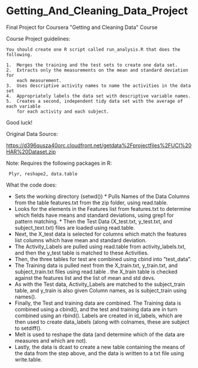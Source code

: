 Getting_And_Cleaning_Data_Project
=================================

Final Project for Coursera "Getting and Cleaning Data" Course

Course Project guidelines:

    You should create one R script called run_analysis.R that does the following. 

    1.  Merges the training and the test sets to create one data set.
    2.  Extracts only the measurements on the mean and standard deviation for 
        each measurement. 
    3.  Uses descriptive activity names to name the activities in the data set
    4.  Appropriately labels the data set with descriptive variable names. 
    5.  Creates a second, independent tidy data set with the average of each variable
        for each activity and each subject. 

Good luck!

Original Data Source:

https://d396qusza40orc.cloudfront.net/getdata%2Fprojectfiles%2FUCI%20HAR%20Dataset.zip 


Note: Requires the following packages in R:

     Plyr, reshape2, data.table

 What the code does:
 
  * Sets the working directory (setwd())   * Pulls Names of the Data Columns from the table features.txt from the zip           folder, using read.table.
  * Looks for the elements in the Features list from features.txt to determine which
      fields have means and standard deviations, using grep1 for pattern matching.   * Then the Test Data (X_test.txt,          y_test.txt, and subject_text.txt) files are loaded using read.table.
  * Next, the X_test data is selected for columns which match the features list columns which have 
      mean and standard deviation.
  * The Activity_Labels are pulled using read.table from activity_labels.txt, and then the y_test table is
      matched to these Activities.
  * Then, the three tables for test are combined using cbind into "test_data".
  * The Training data is pulled next from the X_train.txt, y_train.txt, and subject_train.txt files using
      read.table .  the X_train table is checked against the features list and the list of mean and std devs.
  * As with the Test data, Activity_Labels are matched to the subject_train table, and y_train is also given
      Column names, as is subject_train using names().
  * Finally, the Test and training data are combined.  The Training data is combined using a cbind(), and the
      test and training data are in turn combined using an rbind().  Labels are created in id_labels, which are
      then used to create data_labels (along with colnames, these are subject to setdiff().
  * Melt is used to reshape the data (and determine which of the data are measures and which are not).
  * Lastly, the data is dcast to create a new table containing the means of the data from the step above, and
      the data is written to a txt file using write.table.
